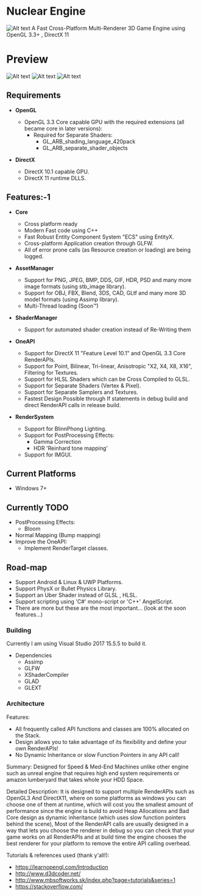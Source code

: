 # Nuclear Engine
![Alt text](http://media.indiedb.com/images/engines/1/1/764/NELOgo.png)
A Fast Cross-Platform Multi-Renderer 3D Game Engine using OpenGL 3.3+ , DirectX 11

# Preview
![Alt text](http://media.indiedb.com/cache/images/engines/1/1/764/thumb_620x2000/Untitled.1.png)
![Alt text](http://media.indiedb.com/cache/images/engines/1/1/764/thumb_620x2000/cryteksponza_photo.png)
![Alt text](http://media.indiedb.com/cache/images/engines/1/1/764/thumb_620x2000/Blending_Demo.png)

## Requirements
- __OpenGL__
  - OpenGL 3.3 Core capable GPU with the required extensions (all became core in later versions):
    - Required for Separate Shaders:	
	  - GL_ARB_shading_language_420pack
	  - GL_ARB_separate_shader_objects

- __DirectX__
  - DirectX 10.1 capable GPU.
  - DirectX 11 runtime DLLS.

## Features:-1
- __Core__
  - Cross platform ready
  - Modern Fast code using C++
  - Fast Robust Entity Component System "ECS" using EntityX.
  - Cross-platform Application creation through GLFW.
  - All of error prone calls (as Resource creation or loading) are being logged.
  
- __AssetManager__
  - Support for PNG, JPEG, BMP, DDS, GIF, HDR, PSD and many more image formats (using stb_image library).
  - Support for OBJ, FBX, Blend, 3DS, CAD, GLtf and many more 3D model formats (using Assimp library).
  - Multi-Thread loading (Soon™)
  
- __ShaderManager__
  - Support for automated shader creation instead of Re-Writing them
  
- __OneAPI__
  - Support for DirectX 11 "Feature Level 10.1" and OpenGL 3.3 Core RenderAPIs.
  - Support for Point, Bilinear, Tri-linear, Anisotropic "X2, X4, X8, X16", Filtering for Textures.
  - Support for HLSL Shaders which can be Cross Compiled to GLSL.
  - Support for Separate Shaders (Vertex & Pixel).
  - Support for Separate Samplers and Textures.
  - Fastest Design Possible through If statements in debug build and direct RenderAPI calls in release build.

- __RenderSystem__
  - Support for BlinnPhong Lighting.
  - Support for PostProcessing Effects:
	- Gamma Correction
	- HDR 'Reinhard tone mapping'
  - Support for IMGUI.
  
## Current Platforms
  - Windows 7+     

## Currently TODO
  - PostProcessing Effects:
	- Bloom
  - Normal Mapping (Bump mapping)
  - Improve the OneAPI:
    - Implement RenderTarget classes.

## Road-map
  - Support Android & Linux & UWP Platforms.
  - Support PhysX or Bullet Physics Library.
  - Support an Uber Shader instead of GLSL , HLSL.
  - Support scripting using 'C#' mono-script or 'C++' AngelScript.
  - There are more but these are the most important... (look at the soon features...)
  
  
### Building
Currently I am using Visual Studio 2017 15.5.5 to build it.
  - Dependencies
    - Assimp
	- GLFW
    - XShaderCompiler
	- GLAD
	- GLEXT

### Architecture
Features:
  - All frequently called API functions and classes are 100% allocated on the Stack.
  - Design allows you to take advantage of its flexibility and define your own RenderAPIs!
  - No Dynamic Inheritance or slow Function Pointers in any API call!
  
Summary:
Designed for Speed & Med-End Machines unlike other engine such as unreal engine that requires high end system
requirements or amazon lumberyard that takes whole your HDD Space.

Detailed Description:
It is designed to support multiple RenderAPIs such as OpenGL3 And DirectX11, where on some platforms as windows
you can choose one of them at runtime, which will cost you the smallest amount of performance since the engine
is build to avoid Heap Allocations and Bad Core design as dynamic inheritance (which uses slow function pointers
behind the scene), Most of the RenderAPI calls are usually designed in a way that lets you choose the renderer
in debug so you can check that your game works on all RenderAPIs and at build time the engine chooses the best
renderer for your platform to remove the entire API calling overhead. 


Tutorials & references used (thank y'all!):
  - https://learnopengl.com/Introduction
  - http://www.d3dcoder.net/
  - http://www.mbsoftworks.sk/index.php?page=tutorials&series=1
  - https://stackoverflow.com/
  
  
